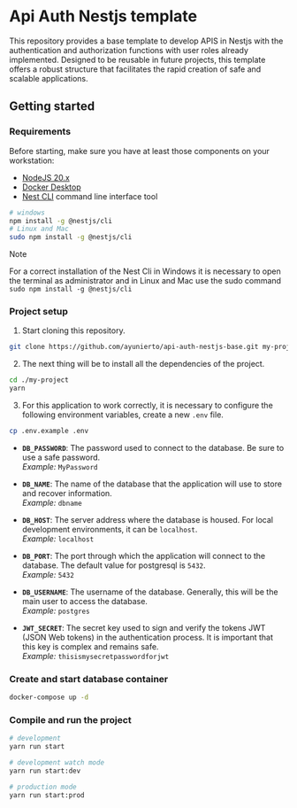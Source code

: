 # Api Auth Nestjs template

This repository provides a base template to develop APIS in Nestjs with the authentication and authorization functions with user roles already implemented. Designed to be reusable in future projects, this template offers a robust structure that facilitates the rapid creation of safe and scalable applications.

## Getting started

### Requirements

Before starting, make sure you have at least those components on your workstation:

- [NodeJS 20.x](https://nodejs.org/en/download/package-manager)
- [Docker Desktop](https://www.docker.com/products/docker-desktop/)
- [Nest CLI](https://docs.nestjs.com/cli/overview#installation) command line interface tool

```sh
# windows
npm install -g @nestjs/cli
# Linux and Mac
sudo npm install -g @nestjs/cli
```

> [!NOTE]
> For a correct installation of the Nest Cli in Windows it is necessary to open the terminal as administrator and in Linux and Mac use the sudo command `sudo npm install -g @nestjs/cli`

### Project setup

1. Start cloning this repository.

```sh
git clone https://github.com/ayunierto/api-auth-nestjs-base.git my-project
```

2. The next thing will be to install all the dependencies of the project.

```sh
cd ./my-project
yarn
```

3. For this application to work correctly, it is necessary to configure the following environment variables, create a new `.env` file.

```sh
cp .env.example .env
```

- **`DB_PASSWORD`**: The password used to connect to the database. Be sure to use a safe password.  
  _Example:_ `MyPassword`

- **`DB_NAME`**: The name of the database that the application will use to store and recover information.  
  _Example:_ `dbname`

- **`DB_HOST`**: The server address where the database is housed. For local development environments, it can be `localhost`.  
  _Example:_ `localhost`

- **`DB_PORT`**: The port through which the application will connect to the database. The default value for postgresql is `5432`.  
  _Example:_ `5432`

- **`DB_USERNAME`**: The username of the database. Generally, this will be the main user to access the database.  
  _Example:_ `postgres`

- **`JWT_SECRET`**: The secret key used to sign and verify the tokens JWT (JSON Web tokens) in the authentication process. It is important that this key is complex and remains safe.  
  _Example:_ `thisismysecretpasswordforjwt`

### Create and start database container

```sh
docker-compose up -d
```

### Compile and run the project

```bash
# development
yarn run start

# development watch mode
yarn run start:dev

# production mode
yarn run start:prod
```
